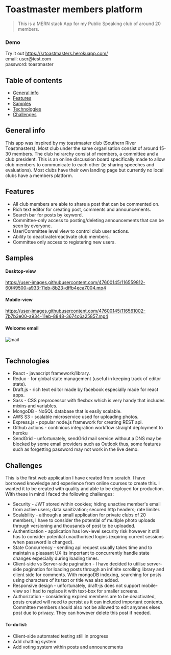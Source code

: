 
# Toastmaster members platform
> This is a MERN stack App for my Public Speaking club of around 20 members.

### Demo
Try it out https://srtoastmasters.herokuapp.com/ <br>
email: user@<span>test.com</span>\
password: toastmaster

## Table of contents
* [General info](#general-info)
* [Features](#features)
* [Samples](#samples)
* [Technologies](#technologies)
* [Challenges](#challenges)

## General info
This app was inspired by my toastmaster club (Southern River Toastmasters). Most club under the same organisation consist of around 15-30 members. The club heirarchy consist of members, a committee and a club president. This is an online discussion board specifically made to allow club members to communicate to each other (ie sharing speeches and evaluations). Most clubs have their own landing page but currently no local clubs have a members platform.

## Features
- All club members are able to share a post that can be commented on.
- Rich text editor for creating post, comments and announcements.
- Search bar for posts by keyword.
- Committee-only access to posting/deleting announcements that can be seen by everyone.
- User/Committee level view to control club user actions.
- Ability to deactivate/reactivate club members.
- Committee only access to registering new users.

## Samples
#### Desktop-view
https://user-images.githubusercontent.com/47600145/116559812-60f49500-a933-11eb-8b23-dffb4eca7004.mp4

#### Mobile-view
https://user-images.githubusercontent.com/47600145/116561002-7b7b3e00-a934-11eb-8848-3674c6a25857.mp4

#### Welcome email
![mail](https://user-images.githubusercontent.com/47600145/116596561-17b63c80-a957-11eb-8667-62b3acdcefb0.png)
<br><br>

## Technologies
* React - javascript framework/library.
* Redux - for global state management (useful in keeping track of editor state).
* Draft.js - rich text editor made by facebook especially made for react apps.
* Sass - CSS preprocessor with flexbox which is very handy that includes mixins and variables.
* MongoDB - NoSQL database that is easily scalable.
* AWS S3 - scalable microservice used for uploading photos.
* Express.js - popular node.js framework for creating REST api.
* Github actions - continious integration workflow straight deployment to heroku
* SendGrid - unfortunately, sendGrid mail service without a DNS may be blocked by some email providers such as Outlook thus, some features such as forgetting password may not work in the live demo.

## Challenges
This is the first web application I have created from scratch. I have borrowed knowledge and experience from online courses to create this. I wanted it to be created with quality and able to be deployed for production. With these in mind I faced the following challenges:
- Security - JWT stored within cookies; hiding unactive member's email from active users; data sanitization; secured http headers; rate limiter. 
- Scalability - although a small application for private clubs of 20 members, I have to consider the potential of multiple photo uploads through versioning and thousands of post to be uploaded.
- Authentication - application has low-level security risk however it still has to consider potential unauthorised logins (expiring current sessions when password is changed).
- State Concurrency - sending api request usually takes time and to maintain a pleasant UX its important to concurrently handle state changes especially during loading times.
- Client-side vs Server-side pagination - I have decided to utilise server-side pagination for loading posts through an infinite scrolling library and client side for comments. With mongoDB indexing, searching for posts using characters of its text or title was also added.
- Responsive design - unfortunately, draft-js does not support mobile-view so I had to replace it with text-box for smaller screens.
- Authorization - considering expired members are to be deactivated, posts created will need to persist as it can included important contents. Committee members should also not be allowed to edit anyones elses post due to privacy. They can however delete this post if needed.


#### To-do list:
* Client-side automated testing still in progress
* Add chatting system
* Add voting system within posts and announcements
